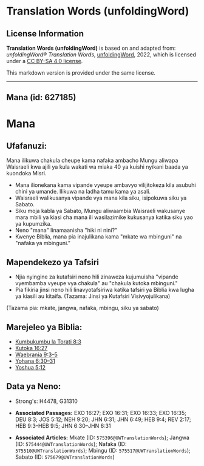 # Translation Words (unfoldingWord)

## License Information

**Translation Words (unfoldingWord)** is based on and adapted from: _unfoldingWord® Translation Words_, [unfoldingWord](https://unfoldingword.org/utw), 2022, which is licensed under a [CC BY-SA 4.0 license](https://creativecommons.org/licenses/by-sa/4.0/legalcode.en).

This markdown version is provided under the same license.



--------------------------------

## Mana (id: 627185)

Mana
====

Ufafanuzi:
----------

Mana ilikuwa chakula cheupe kama nafaka ambacho Mungu aliwapa Waisraeli kwa ajili ya kula wakati wa miaka 40 ya kuishi nyikani baada ya kuondoka Misri.

* Mana ilionekana kama vipande vyeupe ambavyo vilijitokeza kila asubuhi chini ya umande. Ilikuwa na ladha tamu kama ya asali.
* Waisraeli walikusanya vipande vya mana kila siku, isipokuwa siku ya Sabato.
* Siku moja kabla ya Sabato, Mungu aliwaambia Waisraeli wakusanye mara mbili ya kiasi cha mana ili wasilazimike kukusanya katika siku yao ya kupumzika.
* Neno "mana" linamaanisha "hiki ni nini?"
* Kwenye Biblia, mana pia inajulikana kama "mkate wa mbinguni" na "nafaka ya mbinguni."

Mapendekezo ya Tafsiri
----------------------

* Njia nyingine za kutafsiri neno hili zinaweza kujumuisha "vipande vyembamba vyeupe vya chakula" au "chakula kutoka mbinguni."
* Pia fikiria jinsi neno hili linavyotafsiriwa katika tafsiri ya Biblia kwa lugha ya kiasili au kitaifa. (Tazama: Jinsi ya Kutafsiri Visivyojulikana)

(Tazama pia: mkate, jangwa, nafaka, mbingu, siku ya sabato)

Marejeleo ya Biblia:
--------------------

* [Kumbukumbu la Torati 8:3](https://ref.ly/Deut8:3)
* [Kutoka 16:27](https://ref.ly/Exod16:27)
* [Waebrania 9:3–5](https://ref.ly/Heb9:3-Heb9:5)
* [Yohana 6:30–31](https://ref.ly/John6:30-John6:31)
* [Yoshua 5:12](https://ref.ly/Josh5:12)

Data ya Neno:
-------------

* Strong's: H4478, G31310

* **Associated Passages:** EXO 16:27; EXO 16:31; EXO 16:33; EXO 16:35; DEU 8:3; JOS 5:12; NEH 9:20; JHN 6:31; JHN 6:49; HEB 9:4; REV 2:17; HEB 9:3–HEB 9:5; JHN 6:30–JHN 6:31
* **Associated Articles:** Mkate (ID: `575396@UWTranslationWords`); Jangwa (ID: `575444@UWTranslationWords`); Nafaka (ID: `575510@UWTranslationWords`); Mbingu (ID: `575517@UWTranslationWords`); Sabato (ID: `575679@UWTranslationWords`)

